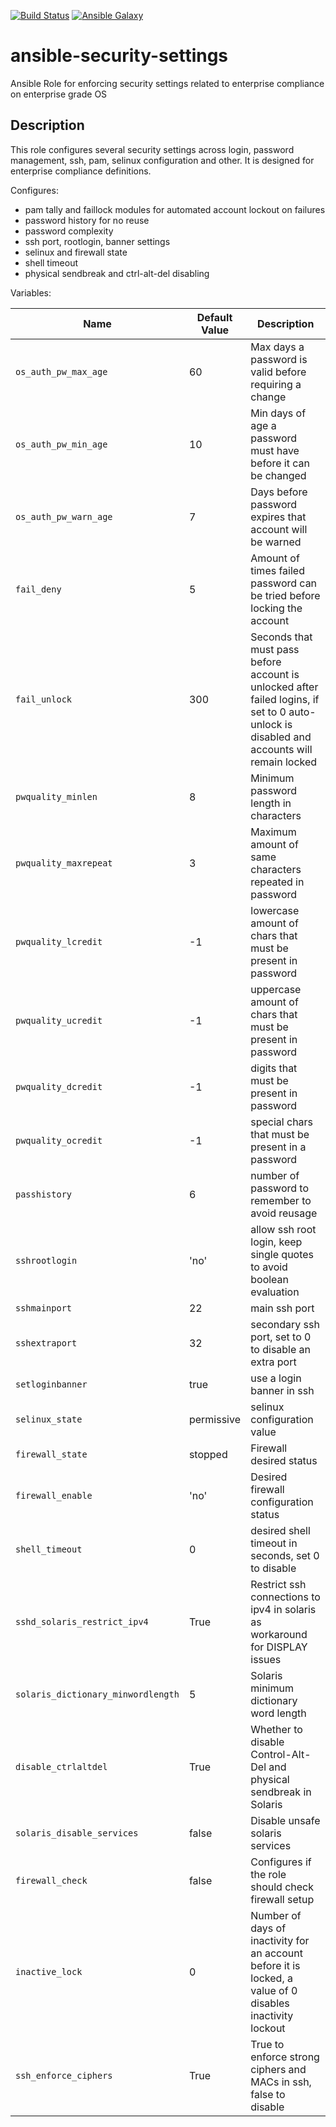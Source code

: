 [![Build Status](https://travis-ci.org/scathatheworm/ansible-security-settings.svg)](https://travis-ci.org/scathatheworm/ansible-security-settings) [![Ansible Galaxy](http://img.shields.io/badge/galaxy-scathatheworm.security-settings.svg)](https://galaxy.ansible.com/scathatheworm/security-settings)

# ansible-security-settings
Ansible Role for enforcing security settings related to enterprise compliance on enterprise grade OS

## Description

This role configures several security settings across login, password management, ssh, pam, selinux configuration and other. It is designed for enterprise compliance definitions.

Configures:

* pam tally and faillock modules for automated account lockout on failures
* password history for no reuse
* password complexity
* ssh port, rootlogin, banner settings
* selinux and firewall state
* shell timeout
* physical sendbreak and ctrl-alt-del disabling

Variables:

| Name           | Default Value | Description                        |
| -------------- | ------------- | -----------------------------------|
| `os_auth_pw_max_age` | 60 | Max days a password is valid before requiring a change |
| `os_auth_pw_min_age` | 10 | Min days of age a password must have before it can be changed |
| `os_auth_pw_warn_age` | 7 | Days before password expires that account will be warned |
| `fail_deny` | 5 | Amount of times failed password can be tried before locking the account |
| `fail_unlock` | 300 | Seconds that must pass before account is unlocked after failed logins, if set to 0 auto-unlock is disabled and accounts will remain locked |
| `pwquality_minlen` | 8 | Minimum password length in characters |
| `pwquality_maxrepeat` | 3 | Maximum amount of same characters repeated in password |
| `pwquality_lcredit` | -1 | lowercase amount of chars that must be present in password |
| `pwquality_ucredit` | -1 | uppercase amount of chars that must be present in password |
| `pwquality_dcredit` | -1 | digits that must be present in password | 
| `pwquality_ocredit` | -1 | special chars that must be present in a password |
| `passhistory` | 6 | number of password to remember to avoid reusage |
| `sshrootlogin` | 'no' | allow ssh root login, keep single quotes to avoid boolean evaluation |
| `sshmainport` | 22 | main ssh port |
| `sshextraport` | 32 | secondary ssh port, set to 0 to disable an extra port |
| `setloginbanner` | true | use a login banner in ssh |
| `selinux_state` | permissive | selinux configuration value |
| `firewall_state` | stopped | Firewall desired status |
| `firewall_enable` |'no' | Desired firewall configuration status |
| `shell_timeout` | 0 | desired shell timeout in seconds, set 0 to disable |
| `sshd_solaris_restrict_ipv4` | True | Restrict ssh connections to ipv4 in solaris as workaround for DISPLAY issues |
| `solaris_dictionary_minwordlength` | 5 | Solaris minimum dictionary word length |
| `disable_ctrlaltdel` | True | Whether to disable Control-Alt-Del and physical sendbreak in Solaris |
| `solaris_disable_services` | false | Disable unsafe solaris services |
| `firewall_check` | false | Configures if the role should check firewall setup |
| `inactive_lock` | 0 | Number of days of inactivity for an account before it is locked, a value of 0 disables inactivity lockout |
| `ssh_enforce_ciphers` | True | True to enforce strong ciphers and MACs in ssh, false to disable |
